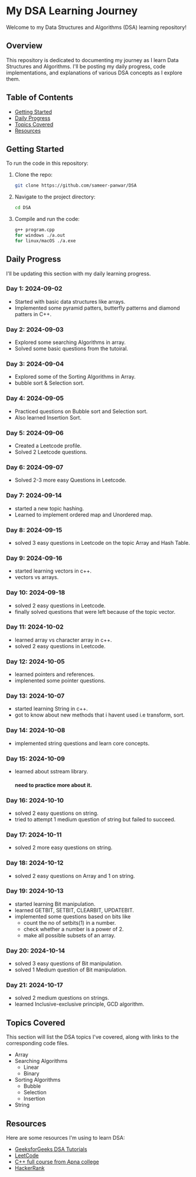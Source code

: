 # My DSA Learning Journey

Welcome to my Data Structures and Algorithms (DSA) learning repository! 

## Overview

This repository is dedicated to documenting my journey as I learn Data Structures and Algorithms. I'll be posting my daily progress, code implementations, and explanations of various DSA concepts as I explore them.

## Table of Contents

- [Getting Started](#getting-started)
- [Daily Progress](#daily-progress)
- [Topics Covered](#topics-covered)
- [Resources](#resources)

## Getting Started

To run the code in this repository:

1. Clone the repo:
    ```bash
    git clone https://github.com/sameer-panwar/DSA
    ```
2. Navigate to the project directory:
    ```bash
    cd DSA
    ```
3. Compile and run the code:
    ```bash
    g++ program.cpp
    for windows ./a.out
    for linux/macOS ./a.exe

    ```

## Daily Progress

I'll be updating this section with my daily learning progress.

### Day 1: 2024-09-02
- Started with basic data structures like arrays.
- Implemented some pyramid patters, butterfly patterns and diamond patters in C++.

### Day 2: 2024-09-03
- Explored some searching Algorithms in array.
- Solved some basic questions from the tutoiral.

### Day 3: 2024-09-04
- Explored some of the Sorting Algorithms in Array.
- bubble sort & Selection sort.

### Day 4: 2024-09-05
- Practiced questions on Bubble sort and Selection sort.
- Also learned Insertion Sort.

### Day 5: 2024-09-06
- Created a Leetcode profile.
- Solved 2 Leetcode questions.

### Day 6: 2024-09-07
- Solved 2-3 more easy Questions in Leetcode.

### Day 7: 2024-09-14
- started a new topic hashing.
- Learned to implement ordered map and Unordered map.

### Day 8: 2024-09-15
- solved 3 easy questions in Leetcode on the topic Array and Hash Table.

### Day 9: 2024-09-16
- started learning vectors in c++.
- vectors vs arrays.

### Day 10: 2024-09-18
- solved 2 easy questions in Leetcode.
- finally solved questions that were left because of the topic vector.

### Day 11: 2024-10-02
- learned array vs character array in c++.
- solved 2 easy questions in Leetcode.

### Day 12: 2024-10-05
- learned pointers and references.
- implenented some pointer questions.

### Day 13: 2024-10-07
- started learning String in c++.
- got to know about new methods that i havent used i.e transform, sort.

### Day 14: 2024-10-08
- implemented string questions and learn core concepts.

### Day 15: 2024-10-09
- learned about sstream library.
   #### need to practice more about it.

### Day 16: 2024-10-10
- solved 2 easy questions on string.
- tried to attempt 1 medium question of string but failed to succeed.

### Day 17: 2024-10-11
- solved 2 more easy questions on string.

### Day 18: 2024-10-12
- solved 2 easy questions on Array and 1 on string.

### Day 19: 2024-10-13
- started learning Bit manipulation.
- learned GETBIT, SETBIT, CLEARBIT, UPDATEBIT.
- implemented some questions based on bits like
    - count the no of setbits(1) in a number.
    - check whether a number is a power of 2.
    - make all possible subsets of an array.

### Day 20: 2024-10-14
- solved 3 easy  questions of Bit manipulation.
- solved 1 Medium question of Bit manipulation.

### Day 21: 2024-10-17
- solved 2 medium questions on strings.
- learned Inclusive-exclusive principle, GCD algorithm.



## Topics Covered

This section will list the DSA topics I've covered, along with links to the corresponding code files.

- Array
- Searching Algorithms
    - Linear
    - Binary
- Sorting Algorithms
    - Bubble
    - Selection
    - Insertion 
- String




## Resources

Here are some resources I'm using to learn DSA:

- [GeeksforGeeks DSA Tutorials](https://www.geeksforgeeks.org/data-structures/)
- [LeetCode](https://leetcode.com/)
- [C++ full course from Apna college](https://www.youtube.com/playlist?list=PLfqMhTWNBTe0b2nM6JHVCnAkhQRGiZMSJ)
- [HackerRank](https://www.hackerrank.com/domains/data-structures)
